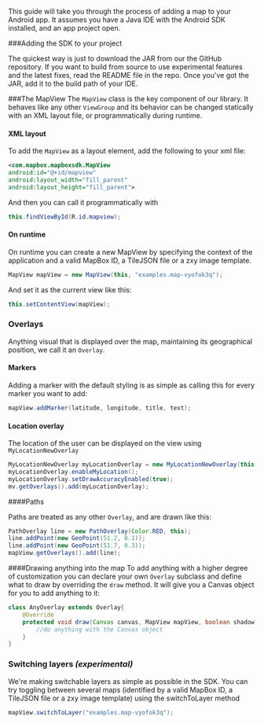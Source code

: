 This guide will take you through the process of adding a map to your Android app. It assumes you have a Java IDE with the Android SDK installed, and an app project open.

###Adding the SDK to your project

The quickest way is just to download the JAR from our the GitHub repository. If you want to build from source to use experimental features and the latest fixes, read the README file in the repo. Once you've got the JAR, add it to the build path of your IDE.

###The MapView
The ```MapView``` class is the key component of our library. It behaves like any other ```ViewGroup``` and its behavior can be changed statically with an XML layout file, or programmatically during runtime.

#### XML layout
To add the ```MapView``` as a layout element, add the following to your xml file:
```xml
<com.mapbox.mapboxsdk.MapView
android:id="@+id/mapview"
android:layout_width="fill_parent"
android:layout_height="fill_parent">
```


And then you can call it programmatically with

```java
this.findViewById(R.id.mapview);
```

#### On runtime

On runtime you can create a new MapView by specifying the context of the application and a valid MapBox ID, a TileJSON file or a zxy image template.

```java
MapView mapView = new MapView(this, "examples.map-vyofok3q");
```

And set it as the current view like this:
```java	
this.setContentView(mapView);
```

### Overlays

Anything visual that is displayed over the map, maintaining its geographical position, we call it an ```Overlay```.

#### Markers

Adding a marker with the default styling is as simple as calling this for every marker you want to add:

```java
mapView.addMarker(latitude, longitude, title, text);
```

#### Location overlay

The location of the user can be displayed on the view using ```MyLocationNewOverlay```
```java
MyLocationNewOverlay myLocationOverlay = new MyLocationNewOverlay(this, mv);
myLocationOverlay.enableMyLocation();
myLocationOverlay.setDrawAccuracyEnabled(true);
mv.getOverlays().add(myLocationOverlay);
```

####Paths

Paths are treated as any other ```Overlay```, and are drawn like this:
```java
PathOverlay line = new PathOverlay(Color.RED, this);
line.addPoint(new GeoPoint(51.2, 0.1));
line.addPoint(new GeoPoint(51.7, 0.3));
mapView.getOverlays().add(line);
```

####Drawing anything into the map
To add anything with a higher degree of  customization you can declare your own ```Overlay``` subclass and define what to draw by overriding the ```draw``` method. It will give you a Canvas object for you to add anything to it:

```java
class AnyOverlay extends Overlay{
    @Override
    protected void draw(Canvas canvas, MapView mapView, boolean shadow) {		
        //do anything with the Canvas object
    }
}
```

### Switching layers *(experimental)*
We're making switchable layers as simple as possible in the SDK. You can try toggling between several maps (identified by a valid MapBox ID, a TileJSON file or a zxy image template) using the switchToLayer method

```java
mapView.switchToLayer("examples.map-vyofok3q");
```